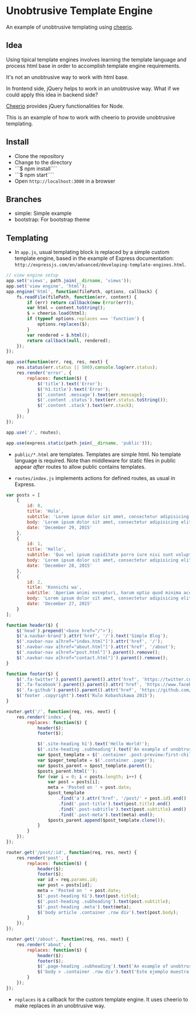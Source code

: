 # Unobtrusive Template Engine
An example of unobtrusive templating using [cheerio](https://github.com/cheeriojs/cheerio).

## Idea
Using tipical template engines involves learning the template language and process html base in order to accomplish template engine requirements.

It's not an unobtrusive way to work with html base.

In frontend side, jQuery helps to work in an unobtrusive way. What if we could apply this idea in backend side?

[Cheerio](https://github.com/cheeriojs/cheerio) provides jQuery functionalities for Node.

This is an example of how to work with cheerio to provide unobtrusive templating.

## Install
- Clone the repository
- Change to the directory
- ```$ npm install````
- ```$ npm start````
- Open ```http://localhost:3000``` in a browser

## Branches
- simple: Simple example
- bootstrap: For bootstrap theme

## Templating
- In ```app.js```, usual templating block is replaced by a simple custom template engine, based in the example of Express documentation: ```http://expressjs.com/en/advanced/developing-template-engines.html```.

```javascript
// view engine setup
app.set('views', path.join(__dirname, 'views'));
app.set('view engine', 'html');
app.engine('html', function(filePath, options, callback) {
    fs.readFile(filePath, function(err, content) {
        if (err) return callback(new Error(err));
        var html = content.toString();
        $ = cheerio.load(html);
        if (typeof options.replaces === 'function') {
            options.replaces($);
        }
        var rendered = $.html();
        return callback(null, rendered);
    });
});

app.use(function(err, req, res, next) {
    res.status(err.status || 500);console.log(err.status);
    res.render('error', {
        replaces: function($) {
            $('title').text('Error');
            $('h1.title').text('Error');
            $('.content .message').text(err.message);
            $('.content .status').text(err.status.toString());
            $('.content .stack').text(err.stack);
        }
    });
});

app.use('/', routes);

app.use(express.static(path.join(__dirname, 'public')));
```

- ```public/*.html``` are templates. Templates are simple html. No template language is required. Note than middleware for static files in public appear *after* routes to allow public contains templates.

- ```routes/index.js``` implements actions for defined routes, as usual in Express.

```javascript
var posts = [
    {
        id: 0,
        title: 'Hola',
        subtitle: 'Lorem ipsum dolor sit amet, consectetur adipisicing elit',
        body: 'Lorem ipsum dolor sit amet, consectetur adipisicing elit. Reprehenderit suscipit iste, quis minus incidunt repudiandae sequi modi, harum ex fugiat cum dolore amet ipsum distinctio consequuntur culpa architecto maiores! Minima!',
        date: 'December 29, 2015'
    },
    {
        id: 1,
        title: 'Hello',
        subtitle: 'Quo vel ipsum cupiditate porro iure nisi sunt voluptatum debitis ad laboriosam consectetur',
        body: 'Lorem ipsum dolor sit amet, consectetur adipisicing elit. Quo vel ipsum cupiditate porro iure nisi sunt voluptatum debitis ad laboriosam consectetur, distinctio voluptas sed, deleniti neque architecto corporis labore officia.',
        date: 'December 28, 2015'
    },
    {
        id: 2,
        title: 'Konnichi wa',
        subtitle: 'Aperiam animi excepturi, harum optio quod minima accusantium nostrum totam omnis obcaecati',
        body: 'Lorem ipsum dolor sit amet, consectetur adipisicing elit. Quod necessitatibus non tempore, magni veritatis optio dignissimos eveniet dolores. Aperiam animi excepturi, harum optio quod minima accusantium nostrum totam omnis obcaecati.',
        date: 'December 27, 2015'
    }
];

function header($) {
    $('head').prepend('<base href="/">');
    $('a.navbar-brand').attr('href', '/').text('Simple Blog');
    $('.navbar-nav a[href="index.html"]').attr('href', '/');
    $('.navbar-nav a[href="about.html"]').attr('href', '/about');
    $('.navbar-nav a[href="post.html"]').parent().remove();
    $('.navbar-nav a[href="contact.html"]').parent().remove();
}

function footer($) {
    $('.fa-twitter').parent().parent().attr('href', 'https://twitter.com/rulokoba').attr('target', '_blank');
    $('.fa-facebook').parent().parent().attr('href', 'https://www.facebook.com/akobashikawa').attr('target', '_blank');
    $('.fa-github').parent().parent().attr('href', 'https://github.com/akobashikawa').attr('target', '_blank');
    $('footer .copyright').text('Rulo Kobashikawa 2015');
}

router.get('/', function(req, res, next) {
    res.render('index', {
        replaces: function($) {
            header($);
            footer($);

            $('.site-heading h1').text('Hello World!');
            $('.site-heading .subheading').text('An example of unobtrusive templating');
            var $post_template = $('.container .post-preview:first-child');
            var $pager_template = $('.container .pager');
            var $posts_parent = $post_template.parent();
            $posts_parent.html('');
            for (var i = 0; i < posts.length; i++) {
                var post = posts[i];
                meta = 'Posted on ' + post.date;
                $post_template
                    .find('a').attr('href', '/post/' + post.id).end()
                    .find('.post-title').text(post.title).end()
                    .find('.post-subtitle').text(post.subtitle).end()
                    .find('.post-meta').text(meta).end();
                $posts_parent.append($post_template.clone());
            }
        }
    });
});

router.get('/post/:id', function(req, res, next) {
    res.render('post', {
        replaces: function($) {
            header($);
            footer($);
            var id = req.params.id;
            var post = posts[id];
            meta = 'Posted on ' + post.date;
            $('.post-heading h1').text(post.title);
            $('.post-heading .subheading').text(post.subtitle);
            $('.post-heading .meta').text(meta);
            $('body article .container .row div').text(post.body);
        }
    });
});

router.get('/about', function(req, res, next) {
    res.render('about', {
        replaces: function($) {
            header($);
            footer($);
            $('.page-heading .subheading').text('An example of unobtrusive templating');
            $('body > .container .row div').text('Este ejemplo muestra cómo se puede hacer unobtrusive templating a un tema bootstrap.');
        }
    });
});
```

- ```replaces``` is a callback for the custom template engine. It uses cheerio to make replaces in an unobtrusive way.

